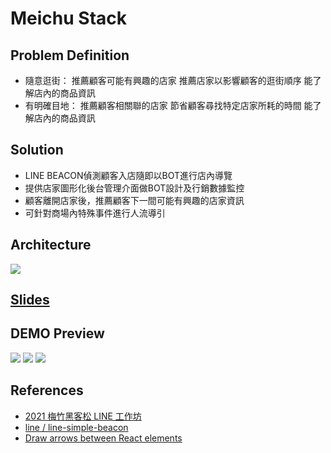 # Meichu Stack

## Problem Definition
* 隨意逛街：
    推薦顧客可能有興趣的店家
    推薦店家以影響顧客的逛街順序
    能了解店內的商品資訊
* 有明確目地：
    推薦顧客相關聯的店家
    節省顧客尋找特定店家所耗的時間
    能了解店內的商品資訊

## Solution
* LINE BEACON偵測顧客入店隨即以BOT進行店內導覽
* 提供店家圖形化後台管理介面做BOT設計及行銷數據監控
* 顧客離開店家後，推薦顧客下一間可能有興趣的店家資訊
* 可針對商場內特殊事件進行人流導引


## Architecture

![](https://i.imgur.com/zLnIPJq.png)


## [Slides](https://docs.google.com/presentation/d/1sY6Vgy7xKePo3zKjgUkjHitv_ghSBtarfQDOEBsN7Lc/edit?fbclid=IwAR1S1ZsPVYkhrfFBTtSTY5RyXZYiuUQzslf992k5udDd7TyZX1T3G4yixuc#slide=id.p)

## DEMO Preview
![](https://i.imgur.com/tpYzd5X.jpg)
![](https://i.imgur.com/AGNGAqh.jpg)
![](https://i.imgur.com/S6uSxdQ.jpg)

## References

- [2021 梅竹黑客松 LINE 工作坊](https://taichunmin.idv.tw/blog/2021-10-16-meichuhackathon2021.html?fbclid=IwAR1m6QiqcOovAyobWHKAgfhnerN3y-SGS5oibyvuuZ8XkSn33vLINEz8lJE)
- [line / line-simple-beacon](https://github.com/line/line-simple-beacon)
- [Draw arrows between React elements](https://github.com/pierpo/react-archer)

